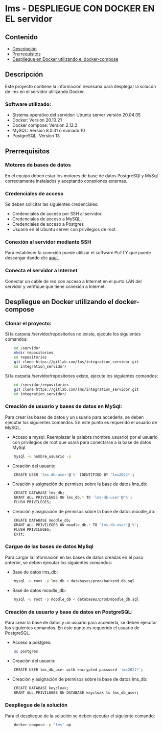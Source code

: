 # lms - DESPLIEGUE CON DOCKER EN EL servidor

## Contenido
  * [Descripción](#descripcion)
  * [Prerrequisitos](#prerrequisitos)
  * [Despliegue en Docker utilizando el docker-compose](#despliegue)

<a name="descripcion"></a>
## Descripción

Este proyecto contiene la información necesaria para desplegar la solucón de lms en el servidor utilizando Docker. 

### Software utilizado:

* Sistema operativo del servidor: Ubuntu server versión 20.04.05
* Docker: Versión 20.10.21
* Docker compose: Version 2.12.2
* MySQL: Versión 8.0.31 o mariadb 10
* PostgreSQL: Version 13

<a name="prerrequisitos"></a>
## Prerrequisitos

### Motores de bases de datos
En el equipo deben estar los motores de base de datos PostgreSQl y MySql correctamente instalados y aceptando conexiones externas. 

### Credenciales de acceso
Se deben solicitar las siguientes credenciales:

* Credenciales de acceso por SSH al servidor.
* Credenciales de acceso a MySQL.
* Credenciales de acceso a Postgres
* Usuario en el Ubuntu server con privilegios de root.

### Conexión al servidor mediante SSH
Para establecer la conexión puede utilizar el software PuTTY que puede descargar dando clic [aquí.][putty]

[putty]: https://www.chiark.greenend.org.uk/~sgtatham/putty/latest.html

### Conecta el servidor a Internet
Conectar un cable de red con acceso a Internet en el purto LAN del servidor y verifique que tiene conexión a Internet.

<a name="despliegue"></a>
## Despliegue en Docker utilizando el docker-compose

### Clonar el proyecto:

Si la carpeta /servidor/repositories no existe, ejecute los siguientes comandos:

```bash
    cd /servidor
    mkdir repositories
    cd repositories
    git clone https://gitlab.com/lms/integration_servidor.git
    cd integration_servidor/
```

Si la carpeta /servidor/repositories existe, ejecute los siguientes comandos:

```bash
    cd /servidor/repositories
    git clone https://gitlab.com/lms/integration_servidor.git
    cd integration_servidor/
```

### Creación de usuario y bases de datos en MySql:

Para crear las bases de datos y un usuario para accederla, se deben ejecutar los siguientes comandos. En este punto es requerido el usuario de MySQL.  


* Acceso a mysql: Reemplazar la palabra (nombre_usuario) por el usuario con privilegios de root que usará para conectarse a la base de datos MySql 

```bash
    mysql -u nombre_usuario -p
```

* Creación del usuario:

```bash
    CREATE USER 'lms-db-user'@'%' IDENTIFIED BY 'lms2022*';
```

* Creación y asignación de permisos sobre la base de datos lms_db:

```bash
    CREATE DATABASE lms_db;
    GRANT ALL PRIVILEGES ON lms_db.* TO 'lms-db-user'@'%';
    FLUSH PRIVILEGES;
```

* Creación y asignación de permisos sobre la base de datos moodle_db:

```bash
    CREATE DATABASE moodle_db;
    GRANT ALL PRIVILEGES ON moodle_db.* TO 'lms-db-user'@'%';
    FLUSH PRIVILEGES;
    Exit;
```

### Cargue de las bases de datos MySql

Para cargar la información en las bases de datos creadas en el paso anterior, se deben ejecutar los siguientes comandos:

* Base de datos lms_db:

```bash
    mysql -u root -p lms_db < databases/prod/backend_db.sql
```

* Base de datos moodle_db:

```bash
    mysql -u root -p moodle_db < databases/prod/moodle_db.sql
```

### Creación de usuario y base de datos en PostgreSQL:

Para crear la base de datos y un usuario para accederla, se deben ejecutar los siguientes comandos. En este punto es requerido el usuario de PostgreSQL.  


* Acceso a postgres:

```bash
    su postgres
```

* Creación del usuario:

```bash
    CREATE USER lms_db_user with encrypted password 'lms2022*';
```

* Creación y asignación de permisos sobre la base de datos lms_db:

```bash
    CREATE DATABASE keycloak;
    GRANT ALL PRIVILEGES ON DATABASE keycloak to lms_db_user;
```

### Despliegue de la solución

Para el despliegue de la solución se deben ejecutar el siguiente comando:

```bash
    docker-compose -p "lms" up
```